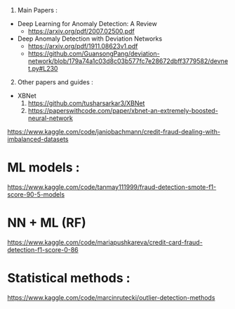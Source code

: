 
1. Main Papers :
   
- Deep Learning for Anomaly Detection: A Review
	- https://arxiv.org/pdf/2007.02500.pdf
- Deep Anomaly Detection with Deviation Networks
	- https://arxiv.org/pdf/1911.08623v1.pdf
	- https://github.com/GuansongPang/deviation-network/blob/179a74a1c03d8c03b577fc7e28672dbff3779582/devnet.py#L230

2. Other papers and guides :

- XBNet
	1. https://github.com/tusharsarkar3/XBNet
	2. https://paperswithcode.com/paper/xbnet-an-extremely-boosted-neural-network

https://www.kaggle.com/code/janiobachmann/credit-fraud-dealing-with-imbalanced-datasets

# ML models :

https://www.kaggle.com/code/tanmay111999/fraud-detection-smote-f1-score-90-5-models

# NN + ML (RF)
https://www.kaggle.com/code/mariapushkareva/credit-card-fraud-detection-f1-score-0-86

# Statistical methods :
https://www.kaggle.com/code/marcinrutecki/outlier-detection-methods

